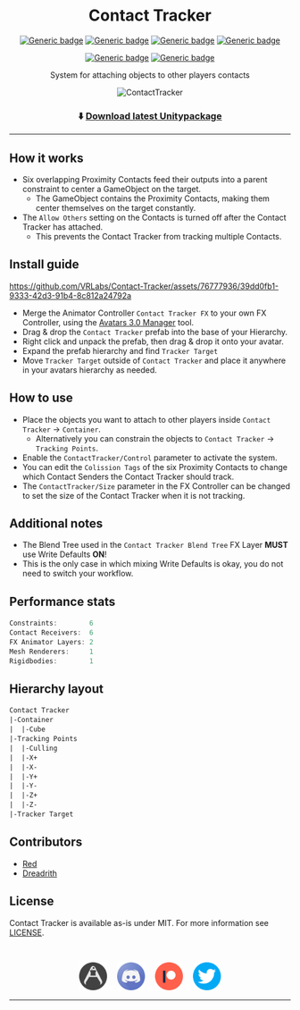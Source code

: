 <div align="center">

# Contact Tracker

[![Generic badge](https://img.shields.io/github/downloads/VRLabs/Contact-Tracker/total?label=Downloads)](https://github.com/VRLabs/Contact-Tracker/releases/latest)
[![Generic badge](https://img.shields.io/badge/License-MIT-informational.svg)](https://github.com/VRLabs/Contact-Tracker/blob/main/LICENSE)
[![Generic badge](https://img.shields.io/badge/Unity-2019.4.31f1-lightblue.svg)](https://unity3d.com/unity/whats-new/2019.4.31)
[![Generic badge](https://img.shields.io/badge/SDK-AvatarSDK3-lightblue.svg)](https://vrchat.com/home/download)

[![Generic badge](https://img.shields.io/discord/706913824607043605?color=%237289da&label=DISCORD&logo=Discord&style=for-the-badge)](https://discord.vrlabs.dev/)
[![Generic badge](https://img.shields.io/endpoint.svg?url=https%3A%2F%2Fshieldsio-patreon.vercel.app%2Fapi%3Fusername%3Dvrlabs%26type%3Dpatrons&style=for-the-badge)](https://patreon.vrlabs.dev/)

System for attaching objects to other players contacts

![ContactTracker](https://github.com/VRLabs/Contact-Tracker/assets/76777936/37b3e7ec-9026-4e5a-bbf6-b050a398add6)


### ⬇️ [Download latest Unitypackage](https://github.com/VRLabs/Contact-Tracker/releases/latest)

<!-- 
### 📦 [Add to VRChat Creator Companion]() -->

</div>

---

## How it works

* Six overlapping Proximity Contacts feed their outputs into a parent constraint to center a GameObject on the target.
  * The GameObject contains the Proximity Contacts, making them center themselves on the target constantly.
* The ``Allow Others`` setting on the Contacts is turned off after the Contact Tracker has attached.
  * This prevents the Contact Tracker from tracking multiple Contacts.

## Install guide

https://github.com/VRLabs/Contact-Tracker/assets/76777936/39dd0fb1-9333-42d3-91b4-8c812a24792a

* Merge the Animator Controller ``Contact Tracker FX`` to your own FX Controller, using the [Avatars 3.0 Manager](https://github.com/VRLabs/Avatars-3.0-Manager) tool.
* Drag & drop the ``Contact Tracker`` prefab into the base of your Hierarchy.
* Right click and unpack the prefab, then drag & drop it onto your avatar.
* Expand the prefab hierarchy and find ``Tracker Target``
* Move ``Tracker Target`` outside of ``Contact Tracker`` and place it anywhere in your avatars hierarchy as needed.

## How to use

* Place the objects you want to attach to other players inside ``Contact Tracker`` -> ``Container``.
  * Alternatively you can constrain the objects to ``Contact Tracker`` -> ``Tracking Points``.
* Enable the ``ContactTracker/Control`` parameter to activate the system.
* You can edit the ``Colission Tags`` of the six Proximity Contacts to change which Contact Senders the Contact Tracker should track.
* The ``ContactTracker/Size`` parameter in the FX Controller can be changed to set the size of the Contact Tracker when it is not tracking.

## Additional notes

* The Blend Tree used in the ``Contact Tracker Blend Tree`` FX Layer **MUST** use Write Defaults **ON**!
* This is the only case in which mixing Write Defaults is okay, you do not need to switch your workflow.

## Performance stats

```c++
Constraints:        6
Contact Receivers:  6
FX Animator Layers: 2
Mesh Renderers:     1
Rigidbodies:        1
```

## Hierarchy layout

```html
Contact Tracker
|-Container
|  |-Cube
|-Tracking Points
|  |-Culling
|  |-X+
|  |-X-
|  |-Y+
|  |-Y-
|  |-Z+
|  |-Z-
|-Tracker Target
```

## Contributors

* [Red](https://github.com/hfcRed)
* [Dreadrith](https://github.com/Dreadrith)

## License

Contact Tracker is available as-is under MIT. For more information see [LICENSE](https://github.com/VRLabs/Contact-Tracker/blob/main/LICENSE).

​

<div align="center">

[<img src="https://github.com/VRLabs/Resources/raw/main/Icons/VRLabs.png" width="50" height="50">](https://vrlabs.dev "VRLabs")
<img src="https://github.com/VRLabs/Resources/raw/main/Icons/Empty.png" width="10">
[<img src="https://github.com/VRLabs/Resources/raw/main/Icons/Discord.png" width="50" height="50">](https://discord.vrlabs.dev/ "VRLabs")
<img src="https://github.com/VRLabs/Resources/raw/main/Icons/Empty.png" width="10">
[<img src="https://github.com/VRLabs/Resources/raw/main/Icons/Patreon.png" width="50" height="50">](https://patreon.vrlabs.dev/ "VRLabs")
<img src="https://github.com/VRLabs/Resources/raw/main/Icons/Empty.png" width="10">
[<img src="https://github.com/VRLabs/Resources/raw/main/Icons/Twitter.png" width="50" height="50">](https://twitter.com/vrlabsdev "VRLabs")

</div>

---
